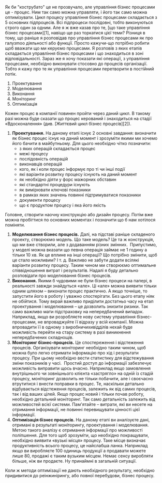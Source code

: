 Як би "кострубато" це не прозвучало, але управління бізнес процесами це - процес. Ним так само можна управляти, і його так само можна оптимізувати. Цикл процесу управління бізнес процесами складається з 5 основних підпроцесів. Всі підпроцеси послідовні, тобто виконуються строго один за одним. Але я ж вже казав про те, [що таке управління бізнес процесами][1], навіщо ще раз торкатися цієї теми? Різниця в тому, що раніше я розповідав про управління бізнес процесами як про галузmoo діяльності або функції. Просто кажучи-що потрібно робити щоб вважати що ми керуємо процесами. Я розповів з яких етапів складається управління бізнес процесами і що знаходиться в зоні відповідальності. Зараз же я хочу показати які операції, з управління процесами, необхідно виконувати стосовно до процесів організації. Тобто я кажу про те як управління процесами перетворити в постійний потік.

1. Проектування
2. Моделювання
3. Виконання
4. Моніторинг
5. Оптимізація

Кожен процес в компанії повинен пройти через даний цикл. В такому разі можна буде сказати що процес керований і знаходиться на стадії «Вдосконалення» (див. [Життєвий цикл бізнес процесів][2]).

1. **Проектування.** На даному етапі існує 2 основні завдання: визначити як бізнес процес існує на даний момент і зрозуміти якими ми хочемо його бачити в майбутньому. Для цього необхідно чітко позначити:
    * з яких операцій складається процес
    * межі процесу
    * послідовність операцій
    * виконавців операцій
    * кого, як і коли процес інформує про ті чи інші події
    * які варіанти розвитку процесу існують на даний момент
    * як необхідно діяти у форс мажорних обставин
    * які стандартні процедури існують
    * як вимірювати ключові показники
    * в рамках яких значень повинні підтримуватися показники
    * документи процесу
    * що є продуктом процесу і яка його якість

Головне, створити наочну конструкцію або дизайн процесу. Потім вже можна пробігтися по основних моментах і позначити що б нам хотілося поміняти.

1. **Моделювання бізнес процесів.** Далі, на підставі раніше складеного проекту, створюємо модель. Що таке модель? Це та ж конструкція, що ми вже створили, але з додаванням різних змінних.  Припустимо, у моделі можна вказати що певна операція займає не 1 годину а тільки 10 хв. Як це вплине на інші операції? Що потрібно змінити, щоб це стало можливим? І т. д. Важливо не забути додати всілякі варіанти розвитку процесу. Таким чином ми створюємо оптимальне співвідношення витрат і результатів. Надалі я буду детально розповідати про моделювання бізнес процесів.
2. **Виконання.** Якими б чудовими не були бізнес процеси на папері, в реальності завжди знайдуться «але». Ці «але» можна виявити тільки одним шляхом – виконати процес практично. А якщо точніше, то запустити його в роботу і уважно спостерігати. Без цього етапу ніяк не обійтися. Тому вкрай важливо приділити достатньо часу на етап проектування і моделювання – це дозволить знизити ризики. Так само важливо мати підстраховку на непередбачений випадок. Наприклад, якщо ви розробляєте нову систему управління бізнес-процесами, не впроваджуйте її відразу у всій компанії. Можна впровадити її в одному з виробничихивідділів нехай буде можливість перейти на стару систему в разі виникнення непередбачених складнощів.
3. **Моніторинг бізнес-процесів.** Це спостереження і відстеження процесів. Організувати моніторинг необхідно таким чином, щоб можна було легко отримати інформацію про хід і результати процесу. При цьому необхідно вести статистику для відстежування зміни показників у часі.  Простий доступ до інформації забезпечує можливість виправити щось вчасно. Наприклад якщо замовлення внутрішнього чи зовнішнього клієнта «застрягло» на одній із стадій процесу, моніторинг дозволить не тільки побачити, але і своєчасно втрутитися і внести поправки в процес. Те, наскільки детально відбувається відстеження процесів, залежить як від самих процесів, так і від ваших цілей. Якщо процес новий і тільки почав роботу, необхідно детальний моніторинг. Так само детальність залежить від можливостей всієї системи. Пам'ятайте – витрати, які ви несете на отримання інформації, не повинні перевищувати цінності цієї інформації.
4. **Оптимізація бізнес процесів.** На даному етапі ви аналізуєте дані, отримані в результаті моніторингу, проектування і моделювання. Метою такого аналізу є отримання інформації про можливості поліпшення. Для того щоб зрозуміти, що необхідно покращувати, необхідно виявити «вузькі місця» процесу. Таке місце визначає продуктивність всього процесу, це найслабша ланка. Наприклад якщо ви виробляєте 100 одиниць продукції а продавати можете лише 80, продажі є таким вузьким місцем. Немає сенсу виробляти більше, ніж ви продаєте. Ну принаймні в загальній ситуації.

Коли ж методи оптимізації не дають необхідного результату, необхідно придивитися до реінжинірингу, або повної перебудови, бізнес процесу.
